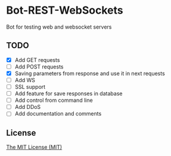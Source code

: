 Bot-REST-WebSockets
===============================
Bot for testing web and websocket servers

## TODO

- [x] Add GET requests
- [ ] Add POST requests
- [x] Saving parameters from response and use it in next requests
- [ ] Add WS
- [ ] SSL support
- [ ] Add feature for save responses in database
- [ ] Add control from command line
- [ ] Add DDoS
- [ ] Add documentation and comments

## License

[The MIT License (MIT)](LICENSE.md)